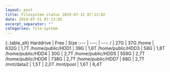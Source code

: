 ```yaml
---
layout: post
title: Filesystem status 2019-07-31 07:13:02
date: 2019-07-31 07:13:02
excerpt_separator: ""
categories: file-system
---
```

{:.table_alt}
Harddrive | Free | Size
:--- | ---: | ---:
/ | 27G | 37G
/home | 632G | 1,7T
/home/public/HDD1 | 39G | 1,8T
/home/public/HDD3 | 58G | 1,8T
/home/public/HDD4 | 30G | 2,7T
/home/public/HDD5 | 559G | 2,7T
/home/public/HDD6 | 738G | 2,7T
/home/public/HDD7 | 68G | 2,7T
/mnt/data2 | 1,5T | 2,0T
/mnt/pool | 1,6T | 6,4T
